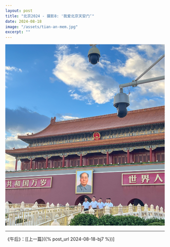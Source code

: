```yaml
---
layout: post
title: "北京2024 - 摄影8: '我爱北京天安门‘"
date: 2024-08-18
image: "/assets/tian-an-mem.jpg"
excerpt: ""
---
```




<img src="/assets/tian-an-mem.jpg" />



----
《午后》：\[[上一篇]({% post_url 2024-08-18-bj7 %})\] 
